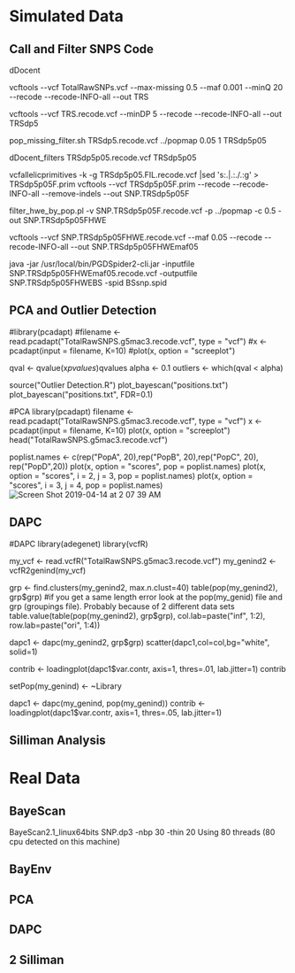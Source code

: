 # Simulated Data
## Call and Filter SNPS Code
dDocent

vcftools --vcf TotalRawSNPs.vcf --max-missing 0.5 --maf 0.001 --minQ 20 --recode --recode-INFO-all --out TRS

vcftools --vcf TRS.recode.vcf --minDP 5 --recode --recode-INFO-all --out TRSdp5

pop_missing_filter.sh TRSdp5.recode.vcf ../popmap 0.05 1 TRSdp5p05

dDocent_filters TRSdp5p05.recode.vcf TRSdp5p05

vcfallelicprimitives -k -g TRSdp5p05.FIL.recode.vcf |sed 's:\.|\.:\.\/\.:g' > TRSdp5p05F.prim
vcftools --vcf TRSdp5p05F.prim --recode --recode-INFO-all --remove-indels --out SNP.TRSdp5p05F

filter_hwe_by_pop.pl -v SNP.TRSdp5p05F.recode.vcf -p ../popmap -c 0.5 -out SNP.TRSdp5p05FHWE

vcftools --vcf SNP.TRSdp5p05FHWE.recode.vcf --maf 0.05 --recode --recode-INFO-all --out SNP.TRSdp5p05FHWEmaf05

java -jar /usr/local/bin/PGDSpider2-cli.jar -inputfile SNP.TRSdp5p05FHWEmaf05.recode.vcf -outputfile SNP.TRSdp5p05FHWEBS -spid BSsnp.spid

## PCA and Outlier Detection
#library(pcadapt)
#filename <- read.pcadapt("TotalRawSNPS.g5mac3.recode.vcf", type = "vcf")
#x <- pcadapt(input = filename, K=10)
#plot(x, option = "screeplot")

qval <- qvalue(x$pvalues)$qvalues
alpha <- 0.1
outliers <- which(qval < alpha)

source("Outlier Detection.R")
plot_bayescan("positions.txt")
plot_bayescan("positions.txt", FDR=0.1)

#PCA
library(pcadapt)
filename <- read.pcadapt("TotalRawSNPS.g5mac3.recode.vcf", type = "vcf")
x <- pcadapt(input = filename, K=10)
plot(x, option = "screeplot")
head("TotalRawSNPS.g5mac3.recode.vcf")

poplist.names <- c(rep("PopA", 20),rep("PopB", 20),rep("PopC", 20), rep("PopD",20))
plot(x, option = "scores", pop = poplist.names)
plot(x, option = "scores", i = 2, j = 3, pop = poplist.names)
plot(x, option = "scores", i = 3, j = 4, pop = poplist.names)
![Screen Shot 2019-04-14 at 2 07 39 AM](https://user-images.githubusercontent.com/46970271/56089067-fb700180-5e5a-11e9-8e0b-0f4722c10e6c.png)
## DAPC
#DAPC
library(adegenet)
library(vcfR)

my_vcf <- read.vcfR("TotalRawSNPS.g5mac3.recode.vcf")
my_genind2 <- vcfR2genind(my_vcf)

grp <- find.clusters(my_genind2, max.n.clust=40)
table(pop(my_genind2), grp$grp)
#if you get a same length error look at the pop(my_genid) file and grp (groupings file). Probably because of 2 different data sets
table.value(table(pop(my_genind2), grp$grp), col.lab=paste("inf", 1:2), row.lab=paste("ori", 1:4))

dapc1 <- dapc(my_genind2, grp$grp)
scatter(dapc1,col=col,bg="white", solid=1)

contrib <- loadingplot(dapc1$var.contr, axis=1, thres=.01, lab.jitter=1)
contrib

setPop(my_genind) <- ~Library

dapc1 <- dapc(my_genind, pop(my_genind))
contrib <- loadingplot(dapc1$var.contr, axis=1, thres=.05, lab.jitter=1)
## Silliman Analysis


# Real Data
## BayeScan
BayeScan2.1_linux64bits SNP.dp3 -nbp 30 -thin 20
Using 80 threads (80 cpu detected on this machine)

## BayEnv

## PCA

## DAPC

## 2 Silliman
